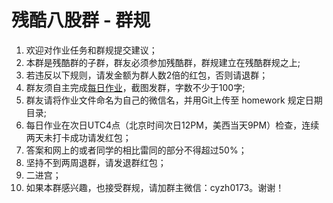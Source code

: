 # 残酷八股群 - 群规
1. 欢迎对作业任务和群规提交建议；
2. 本群是残酷群的子群，群友必须参加残酷群，群规建立在残酷群规之上;
3. 若违反以下规则，请发金额为群人数2倍的红包，否则请退群；
4. 群友须自主完成[每日作业](https://github.com/x-wqs/CruelFundamental/blob/main/Questions.md)，截图发群，字数不少于100字;
5. 群友请将作业文件命名为自己的微信名，并用Git上传至 homework 规定日期目录;
6. 每日作业在次日UTC4点（北京时间次日12PM，美西当天9PM）检查，连续两天未打卡成功请发红包；
7. 答案和网上的或者同学的相比雷同的部分不得超过50%；
8. 坚持不到两周退群，请发退群红包；
9. 二进宫；
10. 如果本群感兴趣，也接受群规，请加群主微信：cyzh0173。谢谢！
